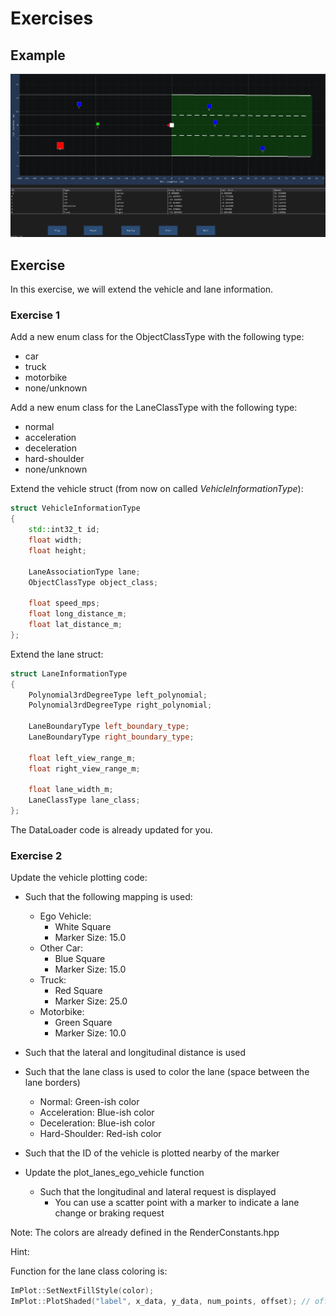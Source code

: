 # Exercises

## Example

![Example](./media/Lanes.gif)

## Exercise

In this exercise, we will extend the vehicle and lane information.

### Exercise 1

Add a new enum class for the ObjectClassType with the following type:

- car
- truck
- motorbike
- none/unknown

Add a new enum class for the LaneClassType with the following type:

- normal
- acceleration
- deceleration
- hard-shoulder
- none/unknown

Extend the vehicle struct (from now on called *VehicleInformationType*):

```cpp
struct VehicleInformationType
{
    std::int32_t id;
    float width;
    float height;

    LaneAssociationType lane;
    ObjectClassType object_class;

    float speed_mps;
    float long_distance_m;
    float lat_distance_m;
};
```

Extend the lane struct:

```cpp
struct LaneInformationType
{
    Polynomial3rdDegreeType left_polynomial;
    Polynomial3rdDegreeType right_polynomial;

    LaneBoundaryType left_boundary_type;
    LaneBoundaryType right_boundary_type;

    float left_view_range_m;
    float right_view_range_m;

    float lane_width_m;
    LaneClassType lane_class;
};
```

The DataLoader code is already updated for you.

### Exercise 2

Update the vehicle plotting code:

- Such that the following mapping is used:
  - Ego Vehicle:
    - White Square
    - Marker Size: 15.0
  - Other Car:
    - Blue Square
    - Marker Size: 15.0
  - Truck:
    - Red Square
    - Marker Size: 25.0
  - Motorbike:
    - Green Square
    - Marker Size: 10.0
- Such that the lateral and longitudinal distance is used
- Such that the lane class is used to color the lane (space between the lane borders)
  - Normal: Green-ish color
  - Acceleration: Blue-ish color
  - Deceleration: Blue-ish color
  - Hard-Shoulder: Red-ish color
- Such that the ID of the vehicle is plotted nearby of the marker

- Update the plot_lanes_ego_vehicle function
  - Such that the longitudinal and lateral request is displayed
    - You can use a scatter point with a marker to indicate a lane change or braking request

Note: The colors are already defined in the RenderConstants.hpp

Hint:

Function for the lane class coloring is:

```cpp
ImPlot::SetNextFillStyle(color);
ImPlot::PlotShaded("label", x_data, y_data, num_points, offset); // offset can be used to "shift" the shaded area
```
